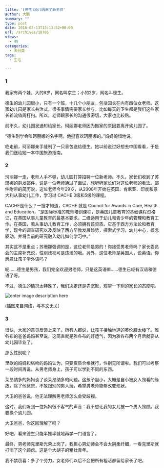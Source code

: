 ```yaml
---
title: '[德生]幼儿园来了新老师'
author: 大鹏
summary: ""
type: post
date: 2016-05-13T15:13:52+00:00
url: /archives/18785
views:
  - 49
categories:
  - 未分类
tags:
  - 生活

---
```

### 1

我家有两个娃，大的8岁，网名叫京生；小的2岁，网名叫德生。

德生的幼儿园很小，只有一个班，十几个小朋友，包括园长在内有四位女老师。这家幼儿园是家长共治式，很多事情需要家长参与，比如每天的卫生都是我们这些家长轮流值周打扫。所以，老师跟家长的沟通很密切，大家也比较熟。

前不久，幼儿园发通知给家长，珂丽娜老师因为搬家的原因要离开幼儿园了。

“德生刚学会叫珂丽娜的名字啊。他挺喜欢珂丽娜的。”妈妈惋惜地说。

临走前，珂丽娜亲手缝制了一只香包送给德生。她以前说过好想去中国看看，于是我们送给她一本中国旅游指南。

### 2

珂丽娜一走，老师人手不够，幼儿园打算招聘一位新老师。不久，家长们收到了苏珊娜的群发邮件，说是一位老师通过了面试，想听听家长们对这位老师的看法。邮件附带的简历说，这位老师今年29岁，从2008年开始在英国、肯尼亚、印度和意大利从事幼儿工作，学习过 CACHE 3级和5级的课程。

CACHE是什么？一搜才知道，CACHE 就是 Council for Awards in Care, Health and Education，“是国际标准的教师培训课程，是英国儿童教育的基础课程资格证，在英国从事儿童教育的最基本要求。二级适用于幼儿和青少年的管理和教育工作。在英国，若从事幼儿教育工作，必须拥有该资质。它基于西方方法论和教育学，现今的调查研究以及反映了西方早教发展趋势，探索式学习，幼儿中心，概念驱动，并将当前的研究融入幼儿如何学习中。”

其实这不是重点；苏珊娜强调的是，这位老师是男的！你接受男老师吗？家长委员会的主席补充说，性别歧视可是违法的哦。另外，这位老师是英国人，说英语。你愿意让孩子学外语吗？

呃……德生是男孩，我们完全欢迎男老师，只是这英语嘛……德生已经有汉语和德语了呀。

不过，德生的情况太特殊了，我们决定还是先沉默，观望一下别的家长的态度吧。

![enter image description here][1]

(插图来自网络，与本文无关)

### 3

很快，大家的意见反馈上来了。所有人都说，让孩子接触地道的英伦腔太棒了。雅各布的爸爸妈妈甚至说，这简直就是雅各布的好运气，因为雅各布两个月后就要从幼儿园毕业了。

那么性别呢？

里欧的妈妈和塔哈的妈妈认为，只要资质合格就行，性别无所谓啦。我们可以考察一段时间再说。从男老师身上，孩子可以学到不同的东西。

莱昂纳多的妈妈谈了谈莱昂纳多的问题。这孩子胆小，大概是自小被女人照看的缘故，除了他爸爸，不敢跟别的男人玩，希望男老师能够改变现状。

大卫的爸爸说，他无法理解男老师怎么会受歧视。

这时，我们听到一位妈妈很不客气的声音：我不想让我的女儿被一个男人照顾。我要换个幼儿园。

大卫爸爸，你这回理解了吗？

好吧，看来德生只能半推半就地再学一门语言了。

最终，男老师克里斯光荣上岗了。我担心男幼师会不会太阴柔纤细，一看克里斯就打消了这个顾虑。这是个大胡子的粗壮青年。

我不禁窃喜：多了个劳力，女老师们以后不会把所有粗活都留给家长了吧。

 [1]: http://www.stalbertgazette.com/apps/pbcsi.dll/bilde?Site=GR&Date=20120613&Category=SAG9603&ArtNo=306139974&Ref=AR
